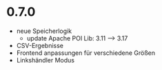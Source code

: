 0.7.0
=====
* neue Speicherlogik
    * update Apache POI Lib:  3.11 --> 3.17
* CSV-Ergebnisse
* Frontend anpassungen für verschiedene Größen
* Linkshändler Modus

